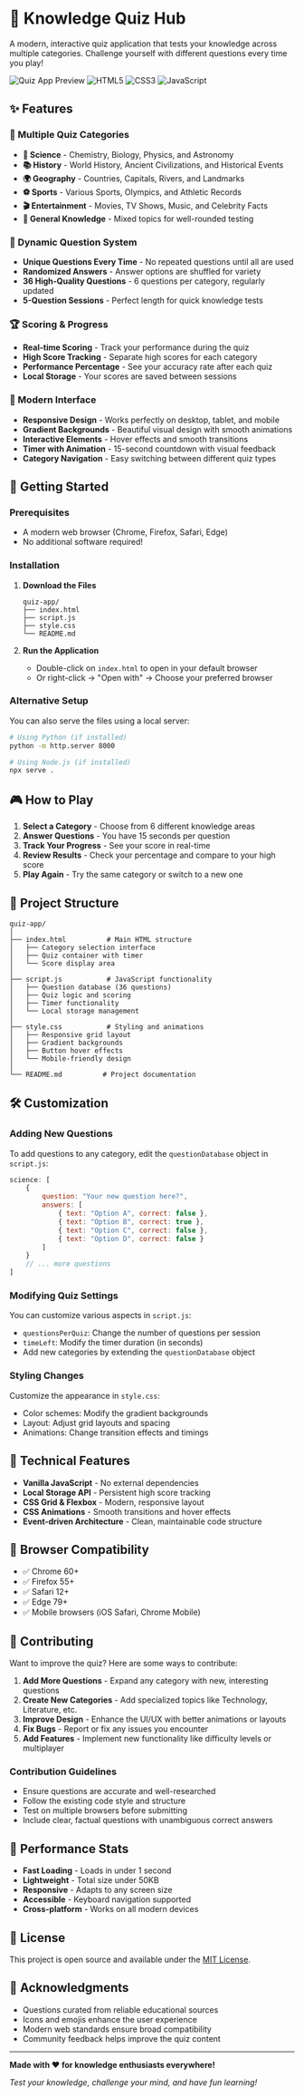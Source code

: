 # 🧠 Knowledge Quiz Hub

A modern, interactive quiz application that tests your knowledge across multiple categories. Challenge yourself with different questions every time you play!

![Quiz App Preview](https://img.shields.io/badge/Status-Active-brightgreen) ![HTML5](https://img.shields.io/badge/HTML5-E34F26?style=flat&logo=html5&logoColor=white) ![CSS3](https://img.shields.io/badge/CSS3-1572B6?style=flat&logo=css3&logoColor=white) ![JavaScript](https://img.shields.io/badge/JavaScript-F7DF1E?style=flat&logo=javascript&logoColor=black)

## ✨ Features

### 🎯 Multiple Quiz Categories
- **🧪 Science** - Chemistry, Biology, Physics, and Astronomy
- **📚 History** - World History, Ancient Civilizations, and Historical Events
- **🌍 Geography** - Countries, Capitals, Rivers, and Landmarks
- **⚽ Sports** - Various Sports, Olympics, and Athletic Records
- **🎬 Entertainment** - Movies, TV Shows, Music, and Celebrity Facts
- **🧠 General Knowledge** - Mixed topics for well-rounded testing

### 🎲 Dynamic Question System
- **Unique Questions Every Time** - No repeated questions until all are used
- **Randomized Answers** - Answer options are shuffled for variety
- **36 High-Quality Questions** - 6 questions per category, regularly updated
- **5-Question Sessions** - Perfect length for quick knowledge tests

### 🏆 Scoring & Progress
- **Real-time Scoring** - Track your performance during the quiz
- **High Score Tracking** - Separate high scores for each category
- **Performance Percentage** - See your accuracy rate after each quiz
- **Local Storage** - Your scores are saved between sessions

### 🎨 Modern Interface
- **Responsive Design** - Works perfectly on desktop, tablet, and mobile
- **Gradient Backgrounds** - Beautiful visual design with smooth animations
- **Interactive Elements** - Hover effects and smooth transitions
- **Timer with Animation** - 15-second countdown with visual feedback
- **Category Navigation** - Easy switching between different quiz types

## 🚀 Getting Started

### Prerequisites
- A modern web browser (Chrome, Firefox, Safari, Edge)
- No additional software required!

### Installation
1. **Download the Files**
   ```
   quiz-app/
   ├── index.html
   ├── script.js
   ├── style.css
   └── README.md
   ```

2. **Run the Application**
   - Double-click on `index.html` to open in your default browser
   - Or right-click → "Open with" → Choose your preferred browser

### Alternative Setup
You can also serve the files using a local server:
```bash
# Using Python (if installed)
python -m http.server 8000

# Using Node.js (if installed)
npx serve .
```

## 🎮 How to Play

1. **Select a Category** - Choose from 6 different knowledge areas
2. **Answer Questions** - You have 15 seconds per question
3. **Track Your Progress** - See your score in real-time
4. **Review Results** - Check your percentage and compare to your high score
5. **Play Again** - Try the same category or switch to a new one

## 📁 Project Structure

```
quiz-app/
│
├── index.html          # Main HTML structure
│   ├── Category selection interface
│   ├── Quiz container with timer
│   └── Score display area
│
├── script.js           # JavaScript functionality
│   ├── Question database (36 questions)
│   ├── Quiz logic and scoring
│   ├── Timer functionality
│   └── Local storage management
│
├── style.css           # Styling and animations
│   ├── Responsive grid layout
│   ├── Gradient backgrounds
│   ├── Button hover effects
│   └── Mobile-friendly design
│
└── README.md          # Project documentation
```

## 🛠️ Customization

### Adding New Questions
To add questions to any category, edit the `questionDatabase` object in `script.js`:

```javascript
science: [
    {
        question: "Your new question here?",
        answers: [
            { text: "Option A", correct: false },
            { text: "Option B", correct: true },
            { text: "Option C", correct: false },
            { text: "Option D", correct: false }
        ]
    }
    // ... more questions
]
```

### Modifying Quiz Settings
You can customize various aspects in `script.js`:
- `questionsPerQuiz`: Change the number of questions per session
- `timeLeft`: Modify the timer duration (in seconds)
- Add new categories by extending the `questionDatabase` object

### Styling Changes
Customize the appearance in `style.css`:
- Color schemes: Modify the gradient backgrounds
- Layout: Adjust grid layouts and spacing
- Animations: Change transition effects and timings

## 🎯 Technical Features

- **Vanilla JavaScript** - No external dependencies
- **Local Storage API** - Persistent high score tracking
- **CSS Grid & Flexbox** - Modern, responsive layout
- **CSS Animations** - Smooth transitions and hover effects
- **Event-driven Architecture** - Clean, maintainable code structure

## 📱 Browser Compatibility

- ✅ Chrome 60+
- ✅ Firefox 55+
- ✅ Safari 12+
- ✅ Edge 79+
- ✅ Mobile browsers (iOS Safari, Chrome Mobile)

## 🤝 Contributing

Want to improve the quiz? Here are some ways to contribute:

1. **Add More Questions** - Expand any category with new, interesting questions
2. **Create New Categories** - Add specialized topics like Technology, Literature, etc.
3. **Improve Design** - Enhance the UI/UX with better animations or layouts
4. **Fix Bugs** - Report or fix any issues you encounter
5. **Add Features** - Implement new functionality like difficulty levels or multiplayer

### Contribution Guidelines
- Ensure questions are accurate and well-researched
- Follow the existing code style and structure
- Test on multiple browsers before submitting
- Include clear, factual questions with unambiguous correct answers


## 🏅 Performance Stats

- **Fast Loading** - Loads in under 1 second
- **Lightweight** - Total size under 50KB
- **Responsive** - Adapts to any screen size
- **Accessible** - Keyboard navigation supported
- **Cross-platform** - Works on all modern devices

## 📝 License

This project is open source and available under the [MIT License](https://opensource.org/licenses/MIT).

## 🙏 Acknowledgments

- Questions curated from reliable educational sources
- Icons and emojis enhance the user experience
- Modern web standards ensure broad compatibility
- Community feedback helps improve the quiz content

---

**Made with ❤️ for knowledge enthusiasts everywhere!**


*Test your knowledge, challenge your mind, and have fun learning!*
